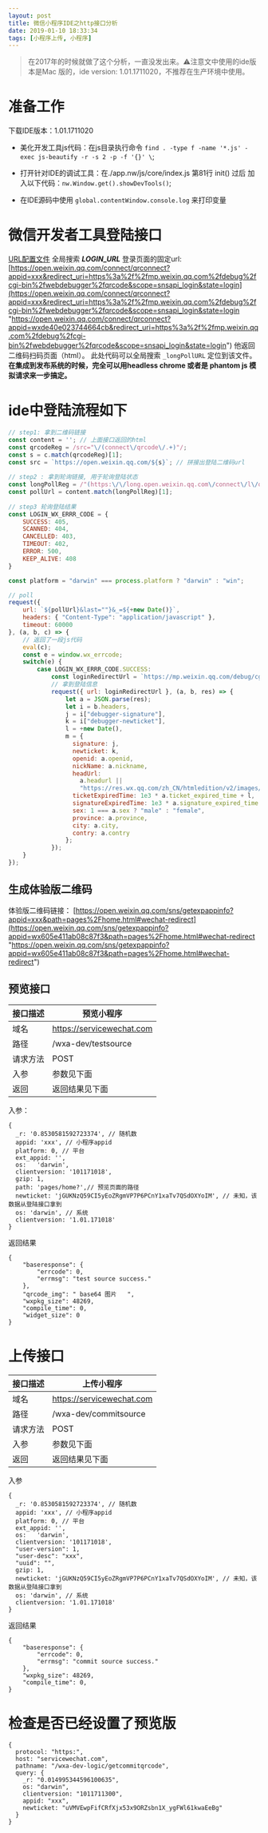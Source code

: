 ```yaml
---
layout: post
title: 微信小程序IDE之http接口分析
date: 2019-01-10 18:33:34
tags: [小程序上传, 小程序]
---
```


>在2017年的时候就做了这个分析，一直没发出来。⚠️注意文中使用的ide版本是Mac 版的，ide version: 1.01.1711020，不推荐在生产环境中使用。
# 准备工作
下载IDE版本：1.01.1711020
- 美化开发工具js代码：在js目录执行命令 `find . -type f -name '*.js' -exec js-beautify -r -s 2 -p -f '{}' \`;

- 打开针对IDE的调试工具：在./app.nw/js/core/index.js 第81行 init() 过后 加入以下代码：`nw.Window.get().showDevTools()`;

- 在IDE源码中使用 `global.contentWindow.console.log` 来打印变量
<!-- more -->

# 微信开发者工具登陆接口
[URL配置文件](https://gist.github.com/liuzheng644607/9ae29c8516aac8c94d893cfca2a4c7b9)
全局搜索 ***LOGIN_URL***
登录页面的固定url:
[https://open.weixin.qq.com/connect/qrconnect?appid=xxx&redirect_uri=https%3a%2f%2fmp.weixin.qq.com%2fdebug%2fcgi-bin%2fwebdebugger%2fqrcode&scope=snsapi_login&state=login](https://open.weixin.qq.com/connect/qrconnect?appid=xxx&redirect_uri=https%3a%2f%2fmp.weixin.qq.com%2fdebug%2fcgi-bin%2fwebdebugger%2fqrcode&scope=snsapi_login&state=login "https://open.weixin.qq.com/connect/qrconnect?appid=wxde40e023744664cb&redirect_uri=https%3a%2f%2fmp.weixin.qq.com%2fdebug%2fcgi-bin%2fwebdebugger%2fqrcode&scope=snsapi_login&state=login")
他返回二维码扫码页面（html）。
此处代码可以全局搜索 `_longPollURL` 定位到该文件。
**在集成到发布系统的时候，完全可以用headless chrome 或者是 phantom js 模拟请求来一步搞定。**
# ide中登陆流程如下
```javascript
// step1: 拿到二维码链接
const content = ''; // 上面接口返回的html
const qrcodeReg = /src="\/(connect\/qrcode\/.+)"/;
const s = c.match(qrcodeReg)[1];
const src = `https://open.weixin.qq.com/${s}`; // 拼接出登陆二维码url
 
// step2 : 拿到轮询链接, 用于轮询登陆状态
const longPollReg = /"(https:\/\/long.open.weixin.qq.com\/connect\/l\/qrconnect\?uuid=.+?)"/;
const pollUrl = content.match(longPollReg)[1];
 
// step3 轮询登陆结果
const LOGIN_WX_ERRR_CODE = {
    SUCCESS: 405,
    SCANNED: 404,
    CANCELLED: 403,
    TIMEOUT: 402,
    ERROR: 500,
    KEEP_ALIVE: 408
}

const platform = "darwin" === process.platform ? "darwin" : "win";

// poll
request({
    url: `${pollUrl}&last=""}&_=${+new Date()}`,
    headers: { "Content-Type": "application/javascript" },
    timeout: 60000
}, (a, b, c) => {
    // 返回了一段js代码
    eval(c);
    const e = window.wx_errcode;
    switch(e) {
        case LOGIN_WX_ERRR_CODE.SUCCESS:
            const loginRedirectUrl = `https://mp.weixin.qq.com/debug/cgi-bin/webdebugger/qrcode?code=${window.wx_code}&state=${platform}`;
            // 拿到登陆信息
            request({ url: loginRedirectUrl }, (a, b, res) => {
                let a = JSON.parse(res);
                let i = b.headers,
                j = i["debugger-signature"],
                k = i["debugger-newticket"],
                l = +new Date(),
                m = {
                  signature: j,
                  newticket: k,
                  openid: a.openid,
                  nickName: a.nickname,
                  headUrl:
                    a.headurl ||
                    "https://res.wx.qq.com/zh_CN/htmledition/v2/images/web_wechat_no_contect.png",
                  ticketExpiredTime: 1e3 * a.ticket_expired_time + l,
                  signatureExpiredTime: 1e3 * a.signature_expired_time + l,
                  sex: 1 === a.sex ? "male" : "female",
                  province: a.province,
                  city: a.city,
                  contry: a.contry
                };
            });
    }
});
```
## 生成体验版二维码

体验版二维码链接： [https://open.weixin.qq.com/sns/getexpappinfo?appid=xxx&path=pages%2Fhome.html#wechat-redirect](https://open.weixin.qq.com/sns/getexpappinfo?appid=wx605e411ab08c87f3&path=pages%2Fhome.html#wechat-redirect "https://open.weixin.qq.com/sns/getexpappinfo?appid=wx605e411ab08c87f3&path=pages%2Fhome.html#wechat-redirect")

## 预览接口
| 接口描述 | 预览小程序 |
| :------| ------ |
| 域名 | https://servicewechat.com |
| 路径| /wxa-dev/testsource |
| 请求方法 | POST |
|入参| 参数见下面 |
|返回| 返回结果见下面 |
入参：
```
{
  _r: '0.8530581592723374', // 随机数
  appid: 'xxx', // 小程序appid
  platform:	0, // 平台
  ext_appid: '',
  os:	'darwin',
  clientversion: '101171018',
  gzip: 1,
  path: 'pages/home?',// 预览页面的路径
  newticket: 'jGUKNzQ59CI5yEoZRgmVP7P6PCnY1xaTv7QSdOXYoIM', // 未知，该数据从登陆接口拿到
  os: 'darwin', // 系统
  clientversion: '1.01.171018'
}
```
返回结果
```
{
	"baseresponse": {
		"errcode": 0,
		"errmsg": "test source success."
	},
	"qrcode_img": " base64 图片	",
    "wxpkg_size": 48269,
	"compile_time": 0,
	"widget_size": 0
}
```

# 上传接口
| 接口描述 | 上传小程序 |
| :------| ------ |
| 域名 | https://servicewechat.com |
| 路径| /wxa-dev/commitsource |
| 请求方法 | POST |
|入参| 参数见下面 |
|返回| 返回结果见下面 |
入参
```
{
  _r: '0.8530581592723374', // 随机数
  appid: 'xxx', // 小程序appid
  platform:	0, // 平台
  ext_appid: '',
  os:	'darwin',
  clientversion: '101171018',
  "user-version": 1,
  "user-desc": "xxx",
  "uuid": "",
  gzip: 1,
  newticket: 'jGUKNzQ59CI5yEoZRgmVP7P6PCnY1xaTv7QSdOXYoIM', // 未知，该数据从登陆接口拿到
  os: 'darwin', // 系统
  clientversion: '1.01.171018'
}
```
返回结果
```
{
	"baseresponse": {
		"errcode": 0,
		"errmsg": "commit source success."
	},
    "wxpkg_size": 48269,
	"compile_time": 0,
}
```
# 检查是否已经设置了预览版
```
{
  protocol: "https:",
  host: "servicewechat.com",
  pathname: "/wxa-dev-logic/getcommitqrcode",
  query: {
    _r: "0.014995344596100635",
    os: "darwin",
    clientversion: "1011711300",
    appid: "xxx",
    newticket: "uVMVEwpFifCRfXjx53x9ORZsbn1X_ygFWl61kwaEeBg"
  }
}
```